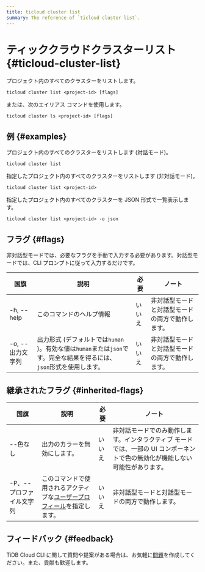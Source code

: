```yaml
---
title: ticloud cluster list
summary: The reference of `ticloud cluster list`.
---
```


# ティッククラウドクラスターリスト {#ticloud-cluster-list}

プロジェクト内のすべてのクラスターをリストします。

```shell
ticloud cluster list <project-id> [flags]
```

または、次のエイリアス コマンドを使用します。

```shell
ticloud cluster ls <project-id> [flags]
```

## 例 {#examples}

プロジェクト内のすべてのクラスターをリストします (対話モード)。

```shell
ticloud cluster list
```

指定したプロジェクト内のすべてのクラスターをリストします (非対話モード)。

```shell
ticloud cluster list <project-id>
```

指定したプロジェクト内のすべてのクラスターを JSON 形式で一覧表示します。

```shell
ticloud cluster list <project-id> -o json
```

## フラグ {#flags}

非対話型モードでは、必要なフラグを手動で入力する必要があります。対話型モードでは、CLI プロンプトに従って入力するだけです。

| 国旗          | 説明                                                                         | 必要  | ノート                      |
| ----------- | -------------------------------------------------------------------------- | --- | ------------------------ |
| -h, --help  | このコマンドのヘルプ情報                                                               | いいえ | 非対話型モードと対話型モードの両方で動作します。 |
| -o, --出力文字列 | 出力形式 (デフォルトでは`human` )。有効な値は`human`または`json`です。完全な結果を得るには、 `json`形式を使用します。 | いいえ | 非対話型モードと対話型モードの両方で動作します。 |

## 継承されたフラグ {#inherited-flags}

| 国旗             | 説明                                                                               | 必要  | ノート                                                               |
| -------------- | -------------------------------------------------------------------------------- | --- | ----------------------------------------------------------------- |
| --色なし          | 出力のカラーを無効にします。                                                                   | いいえ | 非対話モードでのみ動作します。インタラクティブ モードでは、一部の UI コンポーネントで色の無効化が機能しない可能性があります。 |
| -P、--プロファイル文字列 | このコマンドで使用されるアクティブな[ユーザープロフィール](/tidb-cloud/cli-reference.md#user-profile)を指定します。 | いいえ | 非対話型モードと対話型モードの両方で動作します。                                          |

## フィードバック {#feedback}

TiDB Cloud CLI に関して質問や提案がある場合は、お気軽に[問題](https://github.com/tidbcloud/tidbcloud-cli/issues/new/choose)を作成してください。また、貢献も歓迎します。
